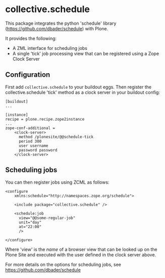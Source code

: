 collective.schedule
===================

This package integrates the python 'schedule' library (https://github.com/dbader/schedule) with Plone.

It provides the following:

 * A ZML interface for scheduling jobs
 * A single 'tick' job processing view that can be registered using a Zope Clock Server

Configuration
-------------

First add `collective.schedule` to your buildout eggs.
Then register the collective.schedule 'tick' method as a clock server in your buildout config:

    [buildout]
    ...

    [instance]
    recipe = plone.recipe.zope2instance
    ...
    zope-conf-additional =
        <clock-server>
          method /plonesite/@@schedule-tick
          period 300
          user username
          password password
        </clock-server>

Scheduling jobs
---------------

You can then register jobs using ZCML as follows:

    <configure
        xmlns:schedule="http://namespaces.zope.org/schedule">

        <include package="collective.schedule" />

        <schedule:job
          view="@@some-regular-job"
          unit="day"
          at="22:00"
          />

    </configure>

Where 'view' is the *name* of a browser view that can be looked up on the Plone Site and executed with the user defined in the clock server above.

For more details on the options for scheduling jobs, see https://github.com/dbader/schedule
